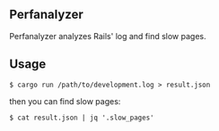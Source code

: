 ## Perfanalyzer

Perfanalyzer analyzes Rails' log and find slow pages.

## Usage

```
$ cargo run /path/to/development.log > result.json
```

then you can find slow pages:

```
$ cat result.json | jq '.slow_pages'
```
